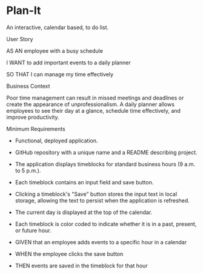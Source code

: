 # Plan-It
An interactive, calendar based, to do list.

User Story

AS AN employee with a busy schedule

I WANT to add important events to a daily planner

SO THAT I can manage my time effectively

Business Context

Poor time management can result in missed meetings and deadlines or create the appearance of unprofessionalism. A daily planner allows employees to see their day at a glance, schedule time effectively, and improve productivity.


Minimum Requirements

* Functional, deployed application.


* GitHub repository with a unique name and a README describing project.


* The application displays timeblocks for standard business hours (9 a.m. to 5 p.m.).


* Each timeblock contains an input field and save button.


* Clicking a timeblock's "Save" button stores the input text in local storage, allowing the text to persist when the application is refreshed.


* The current day is displayed at the top of the calendar.


* Each timeblock is color coded to indicate whether it is in a past, present, or future hour.


* GIVEN that an employee adds events to a specific hour in a calendar

* WHEN the employee clicks the save button

* THEN events are saved in the timeblock for that hour

